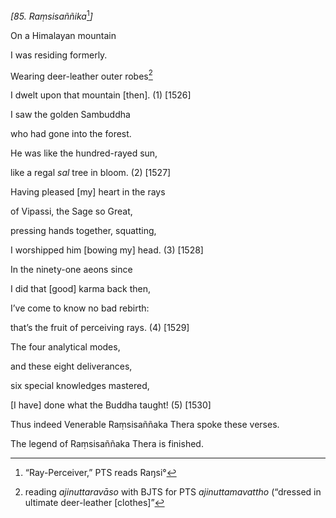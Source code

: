 *\[85. Raṃsisaññika*[^1]*\]*

On a Himalayan mountain

I was residing formerly.

Wearing deer-leather outer robes[^2]

I dwelt upon that mountain \[then\]. (1) \[1526\]

I saw the golden Sambuddha

who had gone into the forest.

He was like the hundred-rayed sun,

like a regal *sal* tree in bloom. (2) \[1527\]

Having pleased \[my\] heart in the rays

of Vipassi, the Sage so Great,

pressing hands together, squatting,

I worshipped him \[bowing my\] head. (3) \[1528\]

In the ninety-one aeons since

I did that \[good\] karma back then,

I’ve come to know no bad rebirth:

that’s the fruit of perceiving rays. (4) \[1529\]

The four analytical modes,

and these eight deliverances,

six special knowledges mastered,

\[I have\] done what the Buddha taught! (5) \[1530\]

Thus indeed Venerable Raṃsisaññaka Thera spoke these verses.

The legend of Raṃsisaññaka Thera is finished.

[^1]: “Ray-Perceiver,” PTS reads Raŋsi°

[^2]: reading *ajinuttaravāso* with BJTS for PTS *ajinuttamavattho*
    (“dressed in ultimate deer-leather \[clothes\]”
